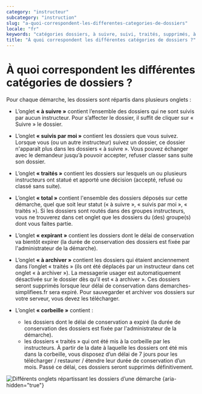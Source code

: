 ```yaml
---
category: "instructeur"
subcategory: "instruction"
slug: "a-quoi-correspondent-les-differentes-categories-de-dossiers"
locale: "fr"
keywords: "catégories dossiers, à suivre, suivi, traités, supprimés, à archiver"
title: "À quoi correspondent les différentes catégories de dossiers ?"
---
```


# À quoi correspondent les différentes catégories de dossiers ?

Pour chaque démarche, les dossiers sont répartis dans plusieurs onglets :

- L’onglet **« à suivre »** contient l’ensemble des dossiers qui ne sont suivis par aucun instructeur. Pour s’affecter le dossier, il suffit de cliquer sur « Suivre » le dossier.

- L’onglet **« suivis par moi »** contient les dossiers que vous suivez. Lorsque vous (ou un autre instructeur) suivez un dossier, ce dossier n'apparaît plus dans les dossiers « à suivre ». Vous pouvez échanger avec le demandeur jusqu’à pouvoir accepter, refuser classer sans suite son dossier.

- L’onglet **« traités »** contient les dossiers sur lesquels un ou plusieurs instructeurs ont statué et apporté une décision (accepté, refusé ou classé sans suite).

- L’onglet **« total »** contient l'ensemble des dossiers déposés sur cette démarche, quel que soit leur statut (« à suivre », « suivis par moi », « traités »). Si les dossiers sont routés dans des groupes instructeurs, vous ne trouverez dans cet onglet que les dossiers du (des) groupe(s) dont vous faites partie.

- L’onglet **« expirant »** contient les dossiers dont le délai de conservation va bientôt expirer (la durée de conservation des dossiers est fixée par l'administrateur de la démarche).

- L’onglet **« à archiver »** contient les dossiers qui étaient anciennement dans l’onglet « traités » (ils ont été déplacés par un instructeur dans cet onglet « à archiver »). La messagerie usager est automatiquement désactivée sur le dossier dès qu’il est « à archiver ». Ces dossiers seront supprimés lorsque leur délai de conservation dans demarches-simplifiees.fr sera expiré. Pour sauvegarder et archiver vos dossiers sur votre serveur, vous devez les télécharger.

- L’onglet **« corbeille »** contient :
  - les dossiers dont le délai de conservation a expiré (la durée de conservation des dossiers est fixée par l'administrateur de la démarche).
  - les dossiers « traités » qui ont été mis à la corbeille par les instructeurs.
  À partir de la date à laquelle les dossiers ont été mis dans la corbeille, vous disposez d’un délai de 7 jours pour les télécharger / restaurer / étendre leur durée de conservation d’un mois. Passé ce délai, ces dossiers seront supprimés définitivement.

![Différents onglets répartissant les dossiers d’une démarche {aria-hidden="true"}](faq/instructeur-procedure-show.png)
